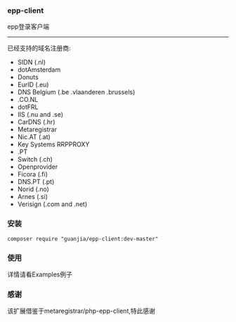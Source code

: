 ### epp-client
epp登录客户端

--------------------
已经支持的域名注册商:
- SIDN (.nl)
- dotAmsterdam
- Donuts
- EurID (.eu)
- DNS Belgium (.be .vlaanderen .brussels)
- .CO.NL
- dotFRL
- IIS (.nu and .se)
- CarDNS (.hr)
- Metaregistrar
- Nic.AT (.at)
- Key Systems RRPPROXY
- .PT
- Switch (.ch)
- Openprovider
- Ficora (.fi)
- DNS.PT (.pt)
- Norid (.no)
- Arnes (.si)
- Verisign (.com and .net)
### 安装
```shell
composer require "guanjia/epp-client:dev-master"
```
### 使用
详情请看Examples例子
### 感谢
该扩展借鉴于metaregistrar/php-epp-client,特此感谢
